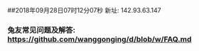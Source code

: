 ##2018年09月28日07时12分07秒 新址: 142.93.63.147
### 兔友常见问题及解答: https://github.com/wanggonging/d/blob/w/FAQ.md
